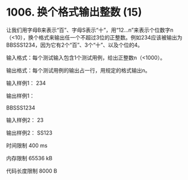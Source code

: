 # 1006. 换个格式输出整数 (15)

让我们用字母B来表示“百”、字母S表示“十”，用“12...n”来表示个位数字n（<10），换个格式来输出任一个不超过3位的正整数。例如234应该被输出为BBSSS1234，因为它有2个“百”、3个“十”、以及个位的4。

输入格式：每个测试输入包含1个测试用例，给出正整数n（<1000）。

输出格式：每个测试用例的输出占一行，用规定的格式输出n。

输入样例1：
234

输出样例1：

BBSSS1234

输入样例2：
23

输出样例2：
SS123


时间限制
400 ms

内存限制
65536 kB

代码长度限制
8000 B
